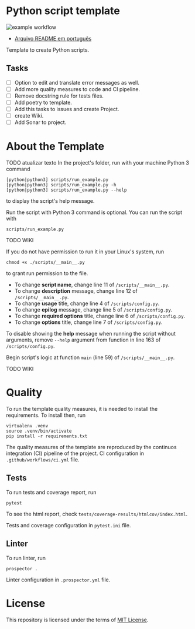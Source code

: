 # Python script template

![example workflow](https://github.com/mateusoliveira43/python-script-template/actions/workflows/ci.yml/badge.svg)

- [Arquivo README em português](docs/README_PT.md)

Template to create Python scripts.

## Tasks

- [ ] Option to edit and translate error messages as well.
- [ ] Add more quality measures to code and CI pipeline.
- [ ] Remove docstring rule for tests files.
- [ ] Add poetry to template.
- [ ] Add this tasks to issues and create Project.
- [ ] create Wiki.
- [ ] Add Sonar to project.

# About the Template

TODO atualizar texto
In the project's folder, run with your machine Python 3 command
```
[python|python3] scripts/run_example.py
[python|python3] scripts/run_example.py -h
[python|python3] scripts/run_example.py --help
```
to display the script's help message.

Run the script with Python 3 command is optional. You can run the script with
```
scripts/run_example.py
```

TODO WIKI

If you do not have permission to run it in your Linux's system, run
```
chmod +x ./scripts/__main__.py
```
to grant run permission to the file.

- To change **script name**, change line 11 of `/scripts/__main__.py`.
- To change **description** message, change line 12 of `/scripts/__main__.py`.
- To change **usage** title, change line 4 of `/scripts/config.py`.
- To change **epilog** message, change line 5 of `/scripts/config.py`.
- To change **required options** title, change line 6 of `/scripts/config.py`.
- To change **options** title, change line 7 of `/scripts/config.py`.

To disable showing the **help** message when running the script without arguments, remove `--help` argument from function in line 163 of `/scripts/config.py`.

Begin script's logic at function `main` (line 59) of `/scripts/__main__.py`.

TODO WIKI

# Quality

To run the template quality measures, it is needed to install the requirements. To install then, run
```
virtualenv .venv
source .venv/bin/activate
pip install -r requirements.txt
```

The quality measures of the template are reproduced by the continuos integration (CI) pipeline of the project. CI configuration in `.github/workflows/ci.yml` file.

## Tests

To run tests and coverage report, run
```
pytest
```

To see the html report, check `tests/coverage-results/htmlcov/index.html`.

Tests and coverage configuration in `pytest.ini` file.

## Linter

To run linter, run
```
prospector .
```

Linter configuration in `.prospector.yml` file.

# License

This repository is licensed under the terms of [MIT License](LICENSE).
